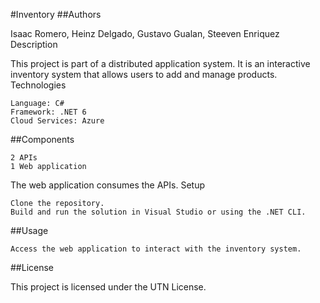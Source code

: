 #Inventory
##Authors

Isaac Romero, Heinz Delgado, Gustavo Gualan, Steeven Enriquez
Description

This project is part of a distributed application system. It is an interactive inventory system that allows users to add and manage products.
Technologies

    Language: C#
    Framework: .NET 6
    Cloud Services: Azure

##Components

    2 APIs
    1 Web application

The web application consumes the APIs.
Setup

    Clone the repository.
    Build and run the solution in Visual Studio or using the .NET CLI.

##Usage

    Access the web application to interact with the inventory system.

##License

This project is licensed under the UTN License.
